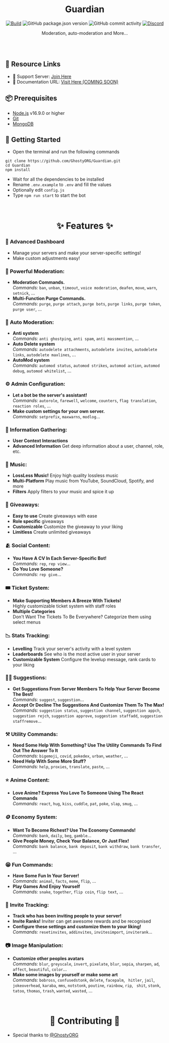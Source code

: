 <h1 align="center">
  Guardian
  <br>
</h1>

<p align="center">
<a href="https://github.com/GhostyORG/Guardian/actions/workflows/build.yml"><img src="https://github.com/GhostyORG/Guardian/actions/workflows/build.yml/badge.svg" alt="Build"></a
<img src="https://img.shields.io/github/license/GhostyORG/Guardian?label=License" alt="GitHub">
<img src="https://img.shields.io/github/package-json/v/GhostyORG/Guardian?label=Version" alt="GitHub package.json version">
<img src="https://img.shields.io/github/commit-activity/w/GhostyORG/Guardian?label=Commit%20Activity" alt="GitHub commit activity">
<a href="https://discord.gg/d4FxAhcVBU"><img src="https://img.shields.io/discord/999653324787810365?label=Support+Chat" alt="Discord"></a>
</p>

<p align="center">Moderation, auto-moderation and More...</p>

<br>
<br>

## 🔗 Resource Links
- 🤝 Support Server: [Join Here](https://discord.gg/d4FxAhcVBU)
- 📂 Documentation URL: [Visit Here (COMING SOON)](https://google.com)

## 📦 Prerequisites

- [Node.js](https://nodejs.org/en/) v16.9.0 or higher
- [Git](https://git-scm.com/downloads)
- [MongoDB](https://www.mongodb.com)

## 🚀 Getting Started

- Open the terminal and run the following commands

```
git clone https://github.com/GhostyORG/Guardian.git
cd Guardian
npm install
```

- Wait for all the dependencies to be installed
- Rename `.env.example` to `.env` and fill the values
- Optionally edit `config.js`
- Type `npm run start` to start the bot

<br>

<h1 align="center"> ✨ Features ✨ </h1>

### 📡 **Advanced Dashboard**

- Manage your servers and make your server-specific settings!
- Make custom adjustments easy!

### 🛑 **Powerful Moderation:**

- **Moderation Commands.** <br /> _Commands:_ `ban`, `unban`, `timeout`, `voice moderation`, `deafen`, `move`, `warn`, `setnick`, ...
- **Multi-Function Purge Commands.** <br /> _Commands:_ `purge`, `purge attach`, `purge bots`, `purge links`, `purge token`, `purge user`, ...

### 🤖 **Auto Moderation:**

- **Anti system** <br /> _Commands:_ `anti ghostping`, `anti spam`, `anti massmention`, ...
- **Auto Delete system** <br /> _Commands:_ `autodelete attachments`, `autodelete invites`, `autodelete links`, `autodelete maxlines`, ...
- **AutoMod system** <br /> _Commands:_ `automod status`, `automod strikes`, `automod action`, `automod debug`, `automod whitelist`, ...

### ⚙️ **Admin Configuration:**

- **Let a bot be the server's assistant!** <br /> _Commands:_ `autorole`, `farewell`, `welcome`, `counters`, `flag translation`, `reaction roles`, ...
- **Make custom settings for your own server.** <br /> _Commands:_ `setprefix`, `maxwarns`, `modlog`...

### 💁 **Information Gathering:**

- **User Context Interactions**
- **Advanced Information** Get deep information about a user, channel, role, etc.

### 🎵 **Music:**

- **LossLess Music!** Enjoy high quality lossless music
- **Multi-Platform** Play music from YouTube, SoundCloud, Spotify, and more
- **Filters** Apply filters to your music and spice it up

### 🎉 **Giveaways:**

- **Easy to use** Create giveaways with ease
- **Role specific** giveaways
- **Customizable** Customize the giveaway to your liking
- **Limitless** Create unlimited giveaways

### 🫂 **Social Content:**

- **You Have A CV In Each Server-Specific Bot!** <br /> _Commands:_ `rep`, `rep view`...
- **Do You Love Someone?** <br /> _Commands:_ `rep give`...

### 🎟 **Ticket System:**

- **Make Supporting Members A Breeze With Tickets!** <br/> Highly customizable ticket system with staff roles
- **Multiple Categories** <br/> Don't Want The Tickets To Be Everywhere? Categorize them using select menus

### 📉 **Stats Tracking:**

- **Levelling** Track your server's activity with a level system
- **Leaderboards** See who is the most active user in your server
- **Customizable System** Configure the levelup message, rank cards to your liking

### 🙋‍♂️ **Suggestions:**

- **Get Suggestions From Server Members To Help Your Server Become The Best!** <br /> _Commands:_ `suggest`, `suggestion`...
- **Accept Or Decline The Suggestions And Customize Them To The Max!** <br /> _Commands:_ `suggestion status`, `suggestion channel`, `suggestion appch`, `suggestion rejch`, `suggestion approve`, `suggestion staffadd`, `suggestion staffremove`...

### ⚒️ **Utility Commands:**

- **Need Some Help With Something? Use The Utility Commands To Find Out The Answer To It** <br /> _Commands:_ `bigemoji`, `covid`, `pokedex`, `urban`, `weather`, ...
- **Need Help With Some More Stuff?** <br /> _Commands:_ `help`, `proxies`, `translate`, `paste`, ...

### ⭐ **Anime Content:**

- **Love Anime? Express You Love To Someone Using The React Commands** <br /> _Commands:_ `react`, `hug`, `kiss`, `cuddle`, `pat`, `poke`, `slap`, `smug`, ...

### 🪙 **Economy System:**

- **Want To Become Richest? Use The Economy Commands!** <br /> _Commands:_ `bank`, `daily`, `beg`, `gamble`...
- **Give People Money, Check Your Balance, Or Just Flex!** <br /> _Commands:_ `bank balance`, `bank deposit`, `bank withdraw`, `bank transfer`, ...

### 😁 **Fun Commands:**

- **Have Some Fun In Your Server!** <br /> _Commands:_ `animal`, `facts`, `meme`, `flip`, ...
- **Play Games And Enjoy Yourself** <br /> _Commands:_ `snake`, `together`, `flip coin`, `flip text`, ...

### 📨 **Invite Tracking:**

- **Track who has been inviting people to your server!**
- **Invite Ranks!** Inviter can get awesome rewards and be recognised
- **Configure these settings and customize them to your liking!** <br /> _Commands:_ `resetinvites`, `addinvites`, `invitesimport`, `inviterank`...

### 📷 **Image Manipulation:**

- **Customize other peoples avatars** <br /> _Commands:_ `blur`, `greyscale`, `invert`, `pixelate`, `blur`, `sepia`, `sharpen`, `ad`, `affect`, `beautiful`, `color`...
- **Make some images by yourself or make some art** <br /> _Commands:_ `bobross`, `confusedstonk`, `delete`, `facepalm`, ` hitler`, `jail`, `jokeoverhead`, `karaba`, `mms`, `notstonk`, `poutine`, `rainbow`, `rip`, ` shit`, `stonk`, `tatoo`, `thomas`, `trash`, `wanted`, `wasted`, ...

<br>

<h1 align="center"> 🤝 Contributing 🤝 </h1>

- Special thanks to [@GhostyORG](https://github.com/GhostyORG)

